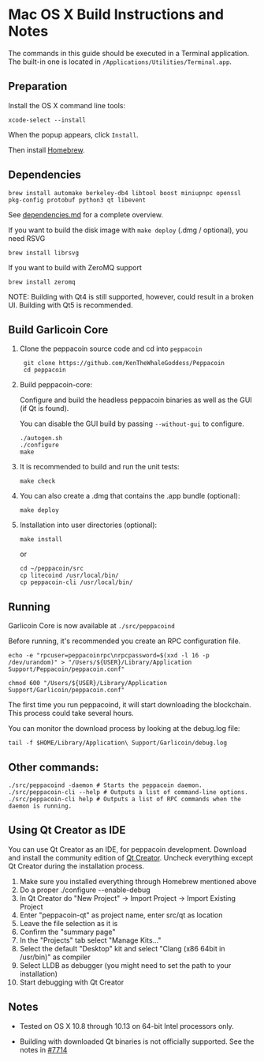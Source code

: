 Mac OS X Build Instructions and Notes
====================================
The commands in this guide should be executed in a Terminal application.
The built-in one is located in `/Applications/Utilities/Terminal.app`.

Preparation
-----------
Install the OS X command line tools:

`xcode-select --install`

When the popup appears, click `Install`.

Then install [Homebrew](https://brew.sh).

Dependencies
----------------------

    brew install automake berkeley-db4 libtool boost miniupnpc openssl pkg-config protobuf python3 qt libevent

See [dependencies.md](dependencies.md) for a complete overview.

If you want to build the disk image with `make deploy` (.dmg / optional), you need RSVG

    brew install librsvg

If you want to build with ZeroMQ support
    
    brew install zeromq

NOTE: Building with Qt4 is still supported, however, could result in a broken UI. Building with Qt5 is recommended.

Build Garlicoin Core
------------------------

1. Clone the peppacoin source code and cd into `peppacoin`

        git clone https://github.com/KenTheWhaleGoddess/Peppacoin
        cd peppacoin

2.  Build peppacoin-core:

    Configure and build the headless peppacoin binaries as well as the GUI (if Qt is found).

    You can disable the GUI build by passing `--without-gui` to configure.

        ./autogen.sh
        ./configure
        make

3.  It is recommended to build and run the unit tests:

        make check

4.  You can also create a .dmg that contains the .app bundle (optional):

        make deploy

5.  Installation into user directories (optional):

        make install

    or

        cd ~/peppacoin/src
        cp litecoind /usr/local/bin/
        cp peppacoin-cli /usr/local/bin/

Running
-------

Garlicoin Core is now available at `./src/peppacoind`

Before running, it's recommended you create an RPC configuration file.

    echo -e "rpcuser=peppacoinrpc\nrpcpassword=$(xxd -l 16 -p /dev/urandom)" > "/Users/${USER}/Library/Application Support/Peppacoin/peppacoin.conf"

    chmod 600 "/Users/${USER}/Library/Application Support/Garlicoin/peppacoin.conf"

The first time you run peppacoind, it will start downloading the blockchain. This process could take several hours.

You can monitor the download process by looking at the debug.log file:

    tail -f $HOME/Library/Application\ Support/Garlicoin/debug.log

Other commands:
-------

    ./src/peppacoind -daemon # Starts the peppacoin daemon.
    ./src/peppacoin-cli --help # Outputs a list of command-line options.
    ./src/peppacoin-cli help # Outputs a list of RPC commands when the daemon is running.

Using Qt Creator as IDE
------------------------
You can use Qt Creator as an IDE, for peppacoin development.
Download and install the community edition of [Qt Creator](https://www.qt.io/download/).
Uncheck everything except Qt Creator during the installation process.

1. Make sure you installed everything through Homebrew mentioned above
2. Do a proper ./configure --enable-debug
3. In Qt Creator do "New Project" -> Import Project -> Import Existing Project
4. Enter "peppacoin-qt" as project name, enter src/qt as location
5. Leave the file selection as it is
6. Confirm the "summary page"
7. In the "Projects" tab select "Manage Kits..."
8. Select the default "Desktop" kit and select "Clang (x86 64bit in /usr/bin)" as compiler
9. Select LLDB as debugger (you might need to set the path to your installation)
10. Start debugging with Qt Creator

Notes
-----

* Tested on OS X 10.8 through 10.13 on 64-bit Intel processors only.

* Building with downloaded Qt binaries is not officially supported. See the notes in [#7714](https://github.com/bitcoin/bitcoin/issues/7714)
